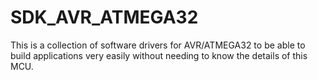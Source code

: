 # SDK_AVR_ATMEGA32
This is a collection of software drivers for AVR/ATMEGA32 to be able to build applications very easily without needing to know the details of this MCU.

